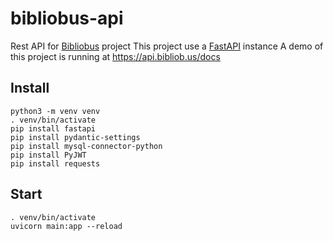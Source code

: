 # bibliobus-api
Rest API for [Bibliobus](https://bibliob.us) project 
This project use a [FastAPI](https://fastapi.tiangolo.com/) instance
A demo of this project is running at https://api.bibliob.us/docs

## Install
```
python3 -m venv venv
. venv/bin/activate
pip install fastapi
pip install pydantic-settings
pip install mysql-connector-python
pip install PyJWT
pip install requests
```

## Start
```
. venv/bin/activate
uvicorn main:app --reload
```
